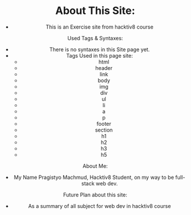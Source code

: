 <html>

<header>

<h1>About This Site:</h1> 

- This is an Exercise site from hacktiv8 course


Used Tags & Syntaxes: 

- There is no syntaxes in this Site page yet.
- Tags Used in this page site:
	- html
	- header
	- link
	- body
	- img
	- div
	- ul
	- li
	- a
	- p
	- footer
	- section
	- h1
	- h2
	- h3
	- h5
	

About Me:
- My Name Pragistyo Machmud, Hacktiv8 Student, on my way to be full-stack web dev.



Future Plan about this site:

- As a summary of all subject for web dev in hacktiv8 course


</html>